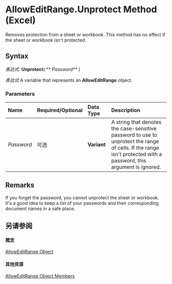 
# AllowEditRange.Unprotect Method (Excel)

Removes protection from a sheet or workbook. This method has no effect if the sheet or workbook isn't protected.


## Syntax

 _表达式_. **Unprotect**( ** _Password_** )

 _表达式_ A variable that represents an **AllowEditRange** object.


### Parameters



|**Name**|**Required/Optional**|**Data Type**|**Description**|
|:-----|:-----|:-----|:-----|
| _Password_|可选|**Variant**|A string that denotes the case-sensitive password to use to unprotect the range of cells. If the range isn't protected with a password, this argument is ignored.|

## Remarks

If you forget the password, you cannot unprotect the sheet or workbook. It's a good idea to keep a list of your passwords and their corresponding document names in a safe place.


## 另请参阅


#### 概念


[AllowEditRange Object](2bfd80d1-3a59-162e-194a-8699ca6b0d4b.md)
#### 其他资源


[AllowEditRange Object Members](http://msdn.microsoft.com/library/4b7e9143-6bdf-b7ba-ba33-5116343bb1e4%28Office.15%29.aspx)